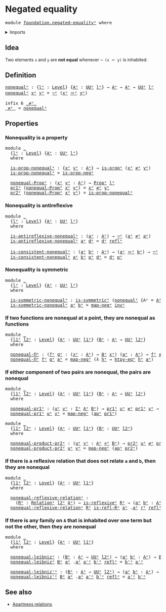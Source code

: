 # Negated equality

<pre class="Agda"><a id="29" class="Keyword">module</a> <a id="36" href="foundation.negated-equality%25E1%25B5%2589.html" class="Module">foundation.negated-equalityᵉ</a> <a id="65" class="Keyword">where</a>
</pre>
<details><summary>Imports</summary>

<pre class="Agda"><a id="121" class="Keyword">open</a> <a id="126" class="Keyword">import</a> <a id="133" href="foundation.action-on-identifications-functions%25E1%25B5%2589.html" class="Module">foundation.action-on-identifications-functionsᵉ</a>
<a id="181" class="Keyword">open</a> <a id="186" class="Keyword">import</a> <a id="193" href="foundation.binary-relations%25E1%25B5%2589.html" class="Module">foundation.binary-relationsᵉ</a>
<a id="222" class="Keyword">open</a> <a id="227" class="Keyword">import</a> <a id="234" href="foundation.dependent-pair-types%25E1%25B5%2589.html" class="Module">foundation.dependent-pair-typesᵉ</a>
<a id="267" class="Keyword">open</a> <a id="272" class="Keyword">import</a> <a id="279" href="foundation.function-extensionality%25E1%25B5%2589.html" class="Module">foundation.function-extensionalityᵉ</a>
<a id="315" class="Keyword">open</a> <a id="320" class="Keyword">import</a> <a id="327" href="foundation.negation%25E1%25B5%2589.html" class="Module">foundation.negationᵉ</a>
<a id="348" class="Keyword">open</a> <a id="353" class="Keyword">import</a> <a id="360" href="foundation.universe-levels%25E1%25B5%2589.html" class="Module">foundation.universe-levelsᵉ</a>

<a id="389" class="Keyword">open</a> <a id="394" class="Keyword">import</a> <a id="401" href="foundation-core.cartesian-product-types%25E1%25B5%2589.html" class="Module">foundation-core.cartesian-product-typesᵉ</a>
<a id="442" class="Keyword">open</a> <a id="447" class="Keyword">import</a> <a id="454" href="foundation-core.identity-types%25E1%25B5%2589.html" class="Module">foundation-core.identity-typesᵉ</a>
<a id="486" class="Keyword">open</a> <a id="491" class="Keyword">import</a> <a id="498" href="foundation-core.propositions%25E1%25B5%2589.html" class="Module">foundation-core.propositionsᵉ</a>
</pre>
</details>

## Idea

Two elements `x` and `y` are **not equal** whenever `¬ (x ＝ y)` is inhabited.

## Definition

<pre class="Agda"><a id="nonequalᵉ"></a><a id="656" href="foundation.negated-equality%25E1%25B5%2589.html#656" class="Function">nonequalᵉ</a> <a id="666" class="Symbol">:</a> <a id="668" class="Symbol">{</a><a id="669" href="foundation.negated-equality%25E1%25B5%2589.html#669" class="Bound">lᵉ</a> <a id="672" class="Symbol">:</a> <a id="674" href="Agda.Primitive.html#742" class="Postulate">Level</a><a id="679" class="Symbol">}</a> <a id="681" class="Symbol">{</a><a id="682" href="foundation.negated-equality%25E1%25B5%2589.html#682" class="Bound">Aᵉ</a> <a id="685" class="Symbol">:</a> <a id="687" href="Agda.Primitive.html#429" class="Primitive">UUᵉ</a> <a id="691" href="foundation.negated-equality%25E1%25B5%2589.html#669" class="Bound">lᵉ</a><a id="693" class="Symbol">}</a> <a id="695" class="Symbol">→</a> <a id="697" href="foundation.negated-equality%25E1%25B5%2589.html#682" class="Bound">Aᵉ</a> <a id="700" class="Symbol">→</a> <a id="702" href="foundation.negated-equality%25E1%25B5%2589.html#682" class="Bound">Aᵉ</a> <a id="705" class="Symbol">→</a> <a id="707" href="Agda.Primitive.html#429" class="Primitive">UUᵉ</a> <a id="711" href="foundation.negated-equality%25E1%25B5%2589.html#669" class="Bound">lᵉ</a>
<a id="714" href="foundation.negated-equality%25E1%25B5%2589.html#656" class="Function">nonequalᵉ</a> <a id="724" href="foundation.negated-equality%25E1%25B5%2589.html#724" class="Bound">xᵉ</a> <a id="727" href="foundation.negated-equality%25E1%25B5%2589.html#727" class="Bound">yᵉ</a> <a id="730" class="Symbol">=</a> <a id="732" href="foundation-core.negation%25E1%25B5%2589.html#599" class="Function Operator">¬ᵉ</a> <a id="735" class="Symbol">(</a><a id="736" href="foundation.negated-equality%25E1%25B5%2589.html#724" class="Bound">xᵉ</a> <a id="739" href="foundation-core.identity-types%25E1%25B5%2589.html#2730" class="Function Operator">＝ᵉ</a> <a id="742" href="foundation.negated-equality%25E1%25B5%2589.html#727" class="Bound">yᵉ</a><a id="744" class="Symbol">)</a>

<a id="747" class="Keyword">infix</a> <a id="753" class="Number">6</a> <a id="755" href="foundation.negated-equality%25E1%25B5%2589.html#760" class="Function Operator">_≠ᵉ_</a>
<a id="_≠ᵉ_"></a><a id="760" href="foundation.negated-equality%25E1%25B5%2589.html#760" class="Function Operator">_≠ᵉ_</a> <a id="765" class="Symbol">=</a> <a id="767" href="foundation.negated-equality%25E1%25B5%2589.html#656" class="Function">nonequalᵉ</a>
</pre>
## Properties

### Nonequality is a property

<pre class="Agda"><a id="836" class="Keyword">module</a> <a id="843" href="foundation.negated-equality%25E1%25B5%2589.html#843" class="Module">_</a>
  <a id="847" class="Symbol">{</a><a id="848" href="foundation.negated-equality%25E1%25B5%2589.html#848" class="Bound">lᵉ</a> <a id="851" class="Symbol">:</a> <a id="853" href="Agda.Primitive.html#742" class="Postulate">Level</a><a id="858" class="Symbol">}</a> <a id="860" class="Symbol">{</a><a id="861" href="foundation.negated-equality%25E1%25B5%2589.html#861" class="Bound">Aᵉ</a> <a id="864" class="Symbol">:</a> <a id="866" href="Agda.Primitive.html#429" class="Primitive">UUᵉ</a> <a id="870" href="foundation.negated-equality%25E1%25B5%2589.html#848" class="Bound">lᵉ</a><a id="872" class="Symbol">}</a>
  <a id="876" class="Keyword">where</a>

  <a id="885" href="foundation.negated-equality%25E1%25B5%2589.html#885" class="Function">is-prop-nonequalᵉ</a> <a id="903" class="Symbol">:</a> <a id="905" class="Symbol">{</a><a id="906" href="foundation.negated-equality%25E1%25B5%2589.html#906" class="Bound">xᵉ</a> <a id="909" href="foundation.negated-equality%25E1%25B5%2589.html#909" class="Bound">yᵉ</a> <a id="912" class="Symbol">:</a> <a id="914" href="foundation.negated-equality%25E1%25B5%2589.html#861" class="Bound">Aᵉ</a><a id="916" class="Symbol">}</a> <a id="918" class="Symbol">→</a> <a id="920" href="foundation-core.propositions%25E1%25B5%2589.html#1041" class="Function">is-propᵉ</a> <a id="929" class="Symbol">(</a><a id="930" href="foundation.negated-equality%25E1%25B5%2589.html#906" class="Bound">xᵉ</a> <a id="933" href="foundation.negated-equality%25E1%25B5%2589.html#760" class="Function Operator">≠ᵉ</a> <a id="936" href="foundation.negated-equality%25E1%25B5%2589.html#909" class="Bound">yᵉ</a><a id="938" class="Symbol">)</a>
  <a id="942" href="foundation.negated-equality%25E1%25B5%2589.html#885" class="Function">is-prop-nonequalᵉ</a> <a id="960" class="Symbol">=</a> <a id="962" href="foundation.negation%25E1%25B5%2589.html#758" class="Function">is-prop-negᵉ</a>

  <a id="978" href="foundation.negated-equality%25E1%25B5%2589.html#978" class="Function">nonequal-Propᵉ</a> <a id="993" class="Symbol">:</a> <a id="995" class="Symbol">(</a><a id="996" href="foundation.negated-equality%25E1%25B5%2589.html#996" class="Bound">xᵉ</a> <a id="999" href="foundation.negated-equality%25E1%25B5%2589.html#999" class="Bound">yᵉ</a> <a id="1002" class="Symbol">:</a> <a id="1004" href="foundation.negated-equality%25E1%25B5%2589.html#861" class="Bound">Aᵉ</a><a id="1006" class="Symbol">)</a> <a id="1008" class="Symbol">→</a> <a id="1010" href="foundation-core.propositions%25E1%25B5%2589.html#1181" class="Function">Propᵉ</a> <a id="1016" href="foundation.negated-equality%25E1%25B5%2589.html#848" class="Bound">lᵉ</a>
  <a id="1021" href="foundation.dependent-pair-types%25E1%25B5%2589.html#697" class="Field">pr1ᵉ</a> <a id="1026" class="Symbol">(</a><a id="1027" href="foundation.negated-equality%25E1%25B5%2589.html#978" class="Function">nonequal-Propᵉ</a> <a id="1042" href="foundation.negated-equality%25E1%25B5%2589.html#1042" class="Bound">xᵉ</a> <a id="1045" href="foundation.negated-equality%25E1%25B5%2589.html#1045" class="Bound">yᵉ</a><a id="1047" class="Symbol">)</a> <a id="1049" class="Symbol">=</a> <a id="1051" href="foundation.negated-equality%25E1%25B5%2589.html#1042" class="Bound">xᵉ</a> <a id="1054" href="foundation.negated-equality%25E1%25B5%2589.html#760" class="Function Operator">≠ᵉ</a> <a id="1057" href="foundation.negated-equality%25E1%25B5%2589.html#1045" class="Bound">yᵉ</a>
  <a id="1062" href="foundation.dependent-pair-types%25E1%25B5%2589.html#711" class="Field">pr2ᵉ</a> <a id="1067" class="Symbol">(</a><a id="1068" href="foundation.negated-equality%25E1%25B5%2589.html#978" class="Function">nonequal-Propᵉ</a> <a id="1083" href="foundation.negated-equality%25E1%25B5%2589.html#1083" class="Bound">xᵉ</a> <a id="1086" href="foundation.negated-equality%25E1%25B5%2589.html#1086" class="Bound">yᵉ</a><a id="1088" class="Symbol">)</a> <a id="1090" class="Symbol">=</a> <a id="1092" href="foundation.negated-equality%25E1%25B5%2589.html#885" class="Function">is-prop-nonequalᵉ</a>
</pre>
### Nonequality is antireflexive

<pre class="Agda"><a id="1157" class="Keyword">module</a> <a id="1164" href="foundation.negated-equality%25E1%25B5%2589.html#1164" class="Module">_</a>
  <a id="1168" class="Symbol">{</a><a id="1169" href="foundation.negated-equality%25E1%25B5%2589.html#1169" class="Bound">lᵉ</a> <a id="1172" class="Symbol">:</a> <a id="1174" href="Agda.Primitive.html#742" class="Postulate">Level</a><a id="1179" class="Symbol">}</a> <a id="1181" class="Symbol">{</a><a id="1182" href="foundation.negated-equality%25E1%25B5%2589.html#1182" class="Bound">Aᵉ</a> <a id="1185" class="Symbol">:</a> <a id="1187" href="Agda.Primitive.html#429" class="Primitive">UUᵉ</a> <a id="1191" href="foundation.negated-equality%25E1%25B5%2589.html#1169" class="Bound">lᵉ</a><a id="1193" class="Symbol">}</a>
  <a id="1197" class="Keyword">where</a>

  <a id="1206" href="foundation.negated-equality%25E1%25B5%2589.html#1206" class="Function">is-antireflexive-nonequalᵉ</a> <a id="1233" class="Symbol">:</a> <a id="1235" class="Symbol">(</a><a id="1236" href="foundation.negated-equality%25E1%25B5%2589.html#1236" class="Bound">aᵉ</a> <a id="1239" class="Symbol">:</a> <a id="1241" href="foundation.negated-equality%25E1%25B5%2589.html#1182" class="Bound">Aᵉ</a><a id="1243" class="Symbol">)</a> <a id="1245" class="Symbol">→</a> <a id="1247" href="foundation-core.negation%25E1%25B5%2589.html#599" class="Function Operator">¬ᵉ</a> <a id="1250" class="Symbol">(</a><a id="1251" href="foundation.negated-equality%25E1%25B5%2589.html#1236" class="Bound">aᵉ</a> <a id="1254" href="foundation.negated-equality%25E1%25B5%2589.html#760" class="Function Operator">≠ᵉ</a> <a id="1257" href="foundation.negated-equality%25E1%25B5%2589.html#1236" class="Bound">aᵉ</a><a id="1259" class="Symbol">)</a>
  <a id="1263" href="foundation.negated-equality%25E1%25B5%2589.html#1206" class="Function">is-antireflexive-nonequalᵉ</a> <a id="1290" href="foundation.negated-equality%25E1%25B5%2589.html#1290" class="Bound">aᵉ</a> <a id="1293" href="foundation.negated-equality%25E1%25B5%2589.html#1293" class="Bound">dᵉ</a> <a id="1296" class="Symbol">=</a> <a id="1298" href="foundation.negated-equality%25E1%25B5%2589.html#1293" class="Bound">dᵉ</a> <a id="1301" href="foundation-core.identity-types%25E1%25B5%2589.html#2694" class="InductiveConstructor">reflᵉ</a>

  <a id="1310" href="foundation.negated-equality%25E1%25B5%2589.html#1310" class="Function">is-consistent-nonequalᵉ</a> <a id="1334" class="Symbol">:</a> <a id="1336" class="Symbol">(</a><a id="1337" href="foundation.negated-equality%25E1%25B5%2589.html#1337" class="Bound">aᵉ</a> <a id="1340" href="foundation.negated-equality%25E1%25B5%2589.html#1340" class="Bound">bᵉ</a> <a id="1343" class="Symbol">:</a> <a id="1345" href="foundation.negated-equality%25E1%25B5%2589.html#1182" class="Bound">Aᵉ</a><a id="1347" class="Symbol">)</a> <a id="1349" class="Symbol">→</a> <a id="1351" class="Symbol">(</a><a id="1352" href="foundation.negated-equality%25E1%25B5%2589.html#1337" class="Bound">aᵉ</a> <a id="1355" href="foundation-core.identity-types%25E1%25B5%2589.html#2730" class="Function Operator">＝ᵉ</a> <a id="1358" href="foundation.negated-equality%25E1%25B5%2589.html#1340" class="Bound">bᵉ</a><a id="1360" class="Symbol">)</a> <a id="1362" class="Symbol">→</a> <a id="1364" href="foundation-core.negation%25E1%25B5%2589.html#599" class="Function Operator">¬ᵉ</a> <a id="1367" class="Symbol">(</a><a id="1368" href="foundation.negated-equality%25E1%25B5%2589.html#1337" class="Bound">aᵉ</a> <a id="1371" href="foundation.negated-equality%25E1%25B5%2589.html#760" class="Function Operator">≠ᵉ</a> <a id="1374" href="foundation.negated-equality%25E1%25B5%2589.html#1340" class="Bound">bᵉ</a><a id="1376" class="Symbol">)</a>
  <a id="1380" href="foundation.negated-equality%25E1%25B5%2589.html#1310" class="Function">is-consistent-nonequalᵉ</a> <a id="1404" href="foundation.negated-equality%25E1%25B5%2589.html#1404" class="Bound">aᵉ</a> <a id="1407" href="foundation.negated-equality%25E1%25B5%2589.html#1407" class="Bound">bᵉ</a> <a id="1410" href="foundation.negated-equality%25E1%25B5%2589.html#1410" class="Bound">pᵉ</a> <a id="1413" href="foundation.negated-equality%25E1%25B5%2589.html#1413" class="Bound">dᵉ</a> <a id="1416" class="Symbol">=</a> <a id="1418" href="foundation.negated-equality%25E1%25B5%2589.html#1413" class="Bound">dᵉ</a> <a id="1421" href="foundation.negated-equality%25E1%25B5%2589.html#1410" class="Bound">pᵉ</a>
</pre>
### Nonequality is symmetric

<pre class="Agda"><a id="1467" class="Keyword">module</a> <a id="1474" href="foundation.negated-equality%25E1%25B5%2589.html#1474" class="Module">_</a>
  <a id="1478" class="Symbol">{</a><a id="1479" href="foundation.negated-equality%25E1%25B5%2589.html#1479" class="Bound">lᵉ</a> <a id="1482" class="Symbol">:</a> <a id="1484" href="Agda.Primitive.html#742" class="Postulate">Level</a><a id="1489" class="Symbol">}</a> <a id="1491" class="Symbol">{</a><a id="1492" href="foundation.negated-equality%25E1%25B5%2589.html#1492" class="Bound">Aᵉ</a> <a id="1495" class="Symbol">:</a> <a id="1497" href="Agda.Primitive.html#429" class="Primitive">UUᵉ</a> <a id="1501" href="foundation.negated-equality%25E1%25B5%2589.html#1479" class="Bound">lᵉ</a><a id="1503" class="Symbol">}</a>
  <a id="1507" class="Keyword">where</a>

  <a id="1516" href="foundation.negated-equality%25E1%25B5%2589.html#1516" class="Function">is-symmetric-nonequalᵉ</a> <a id="1539" class="Symbol">:</a> <a id="1541" href="foundation.binary-relations%25E1%25B5%2589.html#3593" class="Function">is-symmetricᵉ</a> <a id="1555" class="Symbol">(</a><a id="1556" href="foundation.negated-equality%25E1%25B5%2589.html#656" class="Function">nonequalᵉ</a> <a id="1566" class="Symbol">{</a><a id="1567" class="Argument">Aᵉ</a> <a id="1570" class="Symbol">=</a> <a id="1572" href="foundation.negated-equality%25E1%25B5%2589.html#1492" class="Bound">Aᵉ</a><a id="1574" class="Symbol">})</a>
  <a id="1579" href="foundation.negated-equality%25E1%25B5%2589.html#1516" class="Function">is-symmetric-nonequalᵉ</a> <a id="1602" href="foundation.negated-equality%25E1%25B5%2589.html#1602" class="Bound">aᵉ</a> <a id="1605" href="foundation.negated-equality%25E1%25B5%2589.html#1605" class="Bound">bᵉ</a> <a id="1608" class="Symbol">=</a> <a id="1610" href="foundation-core.negation%25E1%25B5%2589.html#657" class="Function">map-negᵉ</a> <a id="1619" href="foundation-core.identity-types%25E1%25B5%2589.html#6276" class="Function">invᵉ</a>
</pre>
### If two functions are nonequal at a point, they are nonequal as functions

<pre class="Agda"><a id="1715" class="Keyword">module</a> <a id="1722" href="foundation.negated-equality%25E1%25B5%2589.html#1722" class="Module">_</a>
  <a id="1726" class="Symbol">{</a><a id="1727" href="foundation.negated-equality%25E1%25B5%2589.html#1727" class="Bound">l1ᵉ</a> <a id="1731" href="foundation.negated-equality%25E1%25B5%2589.html#1731" class="Bound">l2ᵉ</a> <a id="1735" class="Symbol">:</a> <a id="1737" href="Agda.Primitive.html#742" class="Postulate">Level</a><a id="1742" class="Symbol">}</a> <a id="1744" class="Symbol">{</a><a id="1745" href="foundation.negated-equality%25E1%25B5%2589.html#1745" class="Bound">Aᵉ</a> <a id="1748" class="Symbol">:</a> <a id="1750" href="Agda.Primitive.html#429" class="Primitive">UUᵉ</a> <a id="1754" href="foundation.negated-equality%25E1%25B5%2589.html#1727" class="Bound">l1ᵉ</a><a id="1757" class="Symbol">}</a> <a id="1759" class="Symbol">{</a><a id="1760" href="foundation.negated-equality%25E1%25B5%2589.html#1760" class="Bound">Bᵉ</a> <a id="1763" class="Symbol">:</a> <a id="1765" href="foundation.negated-equality%25E1%25B5%2589.html#1745" class="Bound">Aᵉ</a> <a id="1768" class="Symbol">→</a> <a id="1770" href="Agda.Primitive.html#429" class="Primitive">UUᵉ</a> <a id="1774" href="foundation.negated-equality%25E1%25B5%2589.html#1731" class="Bound">l2ᵉ</a><a id="1777" class="Symbol">}</a>
  <a id="1781" class="Keyword">where</a>

  <a id="1790" href="foundation.negated-equality%25E1%25B5%2589.html#1790" class="Function">nonequal-Πᵉ</a> <a id="1802" class="Symbol">:</a> <a id="1804" class="Symbol">(</a><a id="1805" href="foundation.negated-equality%25E1%25B5%2589.html#1805" class="Bound">fᵉ</a> <a id="1808" href="foundation.negated-equality%25E1%25B5%2589.html#1808" class="Bound">gᵉ</a> <a id="1811" class="Symbol">:</a> <a id="1813" class="Symbol">(</a><a id="1814" href="foundation.negated-equality%25E1%25B5%2589.html#1814" class="Bound">xᵉ</a> <a id="1817" class="Symbol">:</a> <a id="1819" href="foundation.negated-equality%25E1%25B5%2589.html#1745" class="Bound">Aᵉ</a><a id="1821" class="Symbol">)</a> <a id="1823" class="Symbol">→</a> <a id="1825" href="foundation.negated-equality%25E1%25B5%2589.html#1760" class="Bound">Bᵉ</a> <a id="1828" href="foundation.negated-equality%25E1%25B5%2589.html#1814" class="Bound">xᵉ</a><a id="1830" class="Symbol">)</a> <a id="1832" class="Symbol">(</a><a id="1833" href="foundation.negated-equality%25E1%25B5%2589.html#1833" class="Bound">aᵉ</a> <a id="1836" class="Symbol">:</a> <a id="1838" href="foundation.negated-equality%25E1%25B5%2589.html#1745" class="Bound">Aᵉ</a><a id="1840" class="Symbol">)</a> <a id="1842" class="Symbol">→</a> <a id="1844" href="foundation.negated-equality%25E1%25B5%2589.html#1805" class="Bound">fᵉ</a> <a id="1847" href="foundation.negated-equality%25E1%25B5%2589.html#1833" class="Bound">aᵉ</a> <a id="1850" href="foundation.negated-equality%25E1%25B5%2589.html#760" class="Function Operator">≠ᵉ</a> <a id="1853" href="foundation.negated-equality%25E1%25B5%2589.html#1808" class="Bound">gᵉ</a> <a id="1856" href="foundation.negated-equality%25E1%25B5%2589.html#1833" class="Bound">aᵉ</a> <a id="1859" class="Symbol">→</a> <a id="1861" href="foundation.negated-equality%25E1%25B5%2589.html#1805" class="Bound">fᵉ</a> <a id="1864" href="foundation.negated-equality%25E1%25B5%2589.html#760" class="Function Operator">≠ᵉ</a> <a id="1867" href="foundation.negated-equality%25E1%25B5%2589.html#1808" class="Bound">gᵉ</a>
  <a id="1872" href="foundation.negated-equality%25E1%25B5%2589.html#1790" class="Function">nonequal-Πᵉ</a> <a id="1884" href="foundation.negated-equality%25E1%25B5%2589.html#1884" class="Bound">fᵉ</a> <a id="1887" href="foundation.negated-equality%25E1%25B5%2589.html#1887" class="Bound">gᵉ</a> <a id="1890" href="foundation.negated-equality%25E1%25B5%2589.html#1890" class="Bound">aᵉ</a> <a id="1893" class="Symbol">=</a> <a id="1895" href="foundation-core.negation%25E1%25B5%2589.html#657" class="Function">map-negᵉ</a> <a id="1904" class="Symbol">(λ</a> <a id="1907" href="foundation.negated-equality%25E1%25B5%2589.html#1907" class="Bound">hᵉ</a> <a id="1910" class="Symbol">→</a> <a id="1912" href="foundation.function-extensionality%25E1%25B5%2589.html#1919" class="Function">htpy-eqᵉ</a> <a id="1921" href="foundation.negated-equality%25E1%25B5%2589.html#1907" class="Bound">hᵉ</a> <a id="1924" href="foundation.negated-equality%25E1%25B5%2589.html#1890" class="Bound">aᵉ</a><a id="1926" class="Symbol">)</a>
</pre>
### If either component of two pairs are nonequal, the pairs are nonequal

<pre class="Agda"><a id="2016" class="Keyword">module</a> <a id="2023" href="foundation.negated-equality%25E1%25B5%2589.html#2023" class="Module">_</a>
  <a id="2027" class="Symbol">{</a><a id="2028" href="foundation.negated-equality%25E1%25B5%2589.html#2028" class="Bound">l1ᵉ</a> <a id="2032" href="foundation.negated-equality%25E1%25B5%2589.html#2032" class="Bound">l2ᵉ</a> <a id="2036" class="Symbol">:</a> <a id="2038" href="Agda.Primitive.html#742" class="Postulate">Level</a><a id="2043" class="Symbol">}</a> <a id="2045" class="Symbol">{</a><a id="2046" href="foundation.negated-equality%25E1%25B5%2589.html#2046" class="Bound">Aᵉ</a> <a id="2049" class="Symbol">:</a> <a id="2051" href="Agda.Primitive.html#429" class="Primitive">UUᵉ</a> <a id="2055" href="foundation.negated-equality%25E1%25B5%2589.html#2028" class="Bound">l1ᵉ</a><a id="2058" class="Symbol">}</a> <a id="2060" class="Symbol">{</a><a id="2061" href="foundation.negated-equality%25E1%25B5%2589.html#2061" class="Bound">Bᵉ</a> <a id="2064" class="Symbol">:</a> <a id="2066" href="foundation.negated-equality%25E1%25B5%2589.html#2046" class="Bound">Aᵉ</a> <a id="2069" class="Symbol">→</a> <a id="2071" href="Agda.Primitive.html#429" class="Primitive">UUᵉ</a> <a id="2075" href="foundation.negated-equality%25E1%25B5%2589.html#2032" class="Bound">l2ᵉ</a><a id="2078" class="Symbol">}</a>
  <a id="2082" class="Keyword">where</a>

  <a id="2091" href="foundation.negated-equality%25E1%25B5%2589.html#2091" class="Function">nonequal-pr1ᵉ</a> <a id="2105" class="Symbol">:</a> <a id="2107" class="Symbol">(</a><a id="2108" href="foundation.negated-equality%25E1%25B5%2589.html#2108" class="Bound">uᵉ</a> <a id="2111" href="foundation.negated-equality%25E1%25B5%2589.html#2111" class="Bound">vᵉ</a> <a id="2114" class="Symbol">:</a> <a id="2116" href="foundation.dependent-pair-types%25E1%25B5%2589.html#585" class="Record">Σᵉ</a> <a id="2119" href="foundation.negated-equality%25E1%25B5%2589.html#2046" class="Bound">Aᵉ</a> <a id="2122" href="foundation.negated-equality%25E1%25B5%2589.html#2061" class="Bound">Bᵉ</a><a id="2124" class="Symbol">)</a> <a id="2126" class="Symbol">→</a> <a id="2128" href="foundation.dependent-pair-types%25E1%25B5%2589.html#697" class="Field">pr1ᵉ</a> <a id="2133" href="foundation.negated-equality%25E1%25B5%2589.html#2108" class="Bound">uᵉ</a> <a id="2136" href="foundation.negated-equality%25E1%25B5%2589.html#760" class="Function Operator">≠ᵉ</a> <a id="2139" href="foundation.dependent-pair-types%25E1%25B5%2589.html#697" class="Field">pr1ᵉ</a> <a id="2144" href="foundation.negated-equality%25E1%25B5%2589.html#2111" class="Bound">vᵉ</a> <a id="2147" class="Symbol">→</a> <a id="2149" href="foundation.negated-equality%25E1%25B5%2589.html#2108" class="Bound">uᵉ</a> <a id="2152" href="foundation.negated-equality%25E1%25B5%2589.html#760" class="Function Operator">≠ᵉ</a> <a id="2155" href="foundation.negated-equality%25E1%25B5%2589.html#2111" class="Bound">vᵉ</a>
  <a id="2160" href="foundation.negated-equality%25E1%25B5%2589.html#2091" class="Function">nonequal-pr1ᵉ</a> <a id="2174" href="foundation.negated-equality%25E1%25B5%2589.html#2174" class="Bound">uᵉ</a> <a id="2177" href="foundation.negated-equality%25E1%25B5%2589.html#2177" class="Bound">vᵉ</a> <a id="2180" class="Symbol">=</a> <a id="2182" href="foundation-core.negation%25E1%25B5%2589.html#657" class="Function">map-negᵉ</a> <a id="2191" class="Symbol">(</a><a id="2192" href="foundation.action-on-identifications-functions%25E1%25B5%2589.html#735" class="Function">apᵉ</a> <a id="2196" href="foundation.dependent-pair-types%25E1%25B5%2589.html#697" class="Field">pr1ᵉ</a><a id="2200" class="Symbol">)</a>

<a id="2203" class="Keyword">module</a> <a id="2210" href="foundation.negated-equality%25E1%25B5%2589.html#2210" class="Module">_</a>
  <a id="2214" class="Symbol">{</a><a id="2215" href="foundation.negated-equality%25E1%25B5%2589.html#2215" class="Bound">l1ᵉ</a> <a id="2219" href="foundation.negated-equality%25E1%25B5%2589.html#2219" class="Bound">l2ᵉ</a> <a id="2223" class="Symbol">:</a> <a id="2225" href="Agda.Primitive.html#742" class="Postulate">Level</a><a id="2230" class="Symbol">}</a> <a id="2232" class="Symbol">{</a><a id="2233" href="foundation.negated-equality%25E1%25B5%2589.html#2233" class="Bound">Aᵉ</a> <a id="2236" class="Symbol">:</a> <a id="2238" href="Agda.Primitive.html#429" class="Primitive">UUᵉ</a> <a id="2242" href="foundation.negated-equality%25E1%25B5%2589.html#2215" class="Bound">l1ᵉ</a><a id="2245" class="Symbol">}</a> <a id="2247" class="Symbol">{</a><a id="2248" href="foundation.negated-equality%25E1%25B5%2589.html#2248" class="Bound">Bᵉ</a> <a id="2251" class="Symbol">:</a> <a id="2253" href="Agda.Primitive.html#429" class="Primitive">UUᵉ</a> <a id="2257" href="foundation.negated-equality%25E1%25B5%2589.html#2219" class="Bound">l2ᵉ</a><a id="2260" class="Symbol">}</a>
  <a id="2264" class="Keyword">where</a>

  <a id="2273" href="foundation.negated-equality%25E1%25B5%2589.html#2273" class="Function">nonequal-product-pr2ᵉ</a> <a id="2295" class="Symbol">:</a> <a id="2297" class="Symbol">(</a><a id="2298" href="foundation.negated-equality%25E1%25B5%2589.html#2298" class="Bound">uᵉ</a> <a id="2301" href="foundation.negated-equality%25E1%25B5%2589.html#2301" class="Bound">vᵉ</a> <a id="2304" class="Symbol">:</a> <a id="2306" href="foundation.negated-equality%25E1%25B5%2589.html#2233" class="Bound">Aᵉ</a> <a id="2309" href="foundation-core.cartesian-product-types%25E1%25B5%2589.html#623" class="Function Operator">×ᵉ</a> <a id="2312" href="foundation.negated-equality%25E1%25B5%2589.html#2248" class="Bound">Bᵉ</a><a id="2314" class="Symbol">)</a> <a id="2316" class="Symbol">→</a> <a id="2318" href="foundation.dependent-pair-types%25E1%25B5%2589.html#711" class="Field">pr2ᵉ</a> <a id="2323" href="foundation.negated-equality%25E1%25B5%2589.html#2298" class="Bound">uᵉ</a> <a id="2326" href="foundation.negated-equality%25E1%25B5%2589.html#760" class="Function Operator">≠ᵉ</a> <a id="2329" href="foundation.dependent-pair-types%25E1%25B5%2589.html#711" class="Field">pr2ᵉ</a> <a id="2334" href="foundation.negated-equality%25E1%25B5%2589.html#2301" class="Bound">vᵉ</a> <a id="2337" class="Symbol">→</a> <a id="2339" href="foundation.negated-equality%25E1%25B5%2589.html#2298" class="Bound">uᵉ</a> <a id="2342" href="foundation.negated-equality%25E1%25B5%2589.html#760" class="Function Operator">≠ᵉ</a> <a id="2345" href="foundation.negated-equality%25E1%25B5%2589.html#2301" class="Bound">vᵉ</a>
  <a id="2350" href="foundation.negated-equality%25E1%25B5%2589.html#2273" class="Function">nonequal-product-pr2ᵉ</a> <a id="2372" href="foundation.negated-equality%25E1%25B5%2589.html#2372" class="Bound">uᵉ</a> <a id="2375" href="foundation.negated-equality%25E1%25B5%2589.html#2375" class="Bound">vᵉ</a> <a id="2378" class="Symbol">=</a> <a id="2380" href="foundation-core.negation%25E1%25B5%2589.html#657" class="Function">map-negᵉ</a> <a id="2389" class="Symbol">(</a><a id="2390" href="foundation.action-on-identifications-functions%25E1%25B5%2589.html#735" class="Function">apᵉ</a> <a id="2394" href="foundation.dependent-pair-types%25E1%25B5%2589.html#711" class="Field">pr2ᵉ</a><a id="2398" class="Symbol">)</a>
</pre>
### If there is a reflexive relation that does not relate `a` and `b`, then they are nonequal

<pre class="Agda"><a id="2508" class="Keyword">module</a> <a id="2515" href="foundation.negated-equality%25E1%25B5%2589.html#2515" class="Module">_</a>
  <a id="2519" class="Symbol">{</a><a id="2520" href="foundation.negated-equality%25E1%25B5%2589.html#2520" class="Bound">l1ᵉ</a> <a id="2524" href="foundation.negated-equality%25E1%25B5%2589.html#2524" class="Bound">l2ᵉ</a> <a id="2528" class="Symbol">:</a> <a id="2530" href="Agda.Primitive.html#742" class="Postulate">Level</a><a id="2535" class="Symbol">}</a> <a id="2537" class="Symbol">{</a><a id="2538" href="foundation.negated-equality%25E1%25B5%2589.html#2538" class="Bound">Aᵉ</a> <a id="2541" class="Symbol">:</a> <a id="2543" href="Agda.Primitive.html#429" class="Primitive">UUᵉ</a> <a id="2547" href="foundation.negated-equality%25E1%25B5%2589.html#2520" class="Bound">l1ᵉ</a><a id="2550" class="Symbol">}</a>
  <a id="2554" class="Keyword">where</a>

  <a id="2563" href="foundation.negated-equality%25E1%25B5%2589.html#2563" class="Function">nonequal-reflexive-relationᵉ</a> <a id="2592" class="Symbol">:</a>
    <a id="2598" class="Symbol">(</a><a id="2599" href="foundation.negated-equality%25E1%25B5%2589.html#2599" class="Bound">Rᵉ</a> <a id="2602" class="Symbol">:</a> <a id="2604" href="foundation.binary-relations%25E1%25B5%2589.html#1217" class="Function">Relationᵉ</a> <a id="2614" href="foundation.negated-equality%25E1%25B5%2589.html#2524" class="Bound">l2ᵉ</a> <a id="2618" href="foundation.negated-equality%25E1%25B5%2589.html#2538" class="Bound">Aᵉ</a><a id="2620" class="Symbol">)</a> <a id="2622" class="Symbol">→</a> <a id="2624" href="foundation.binary-relations%25E1%25B5%2589.html#2505" class="Function">is-reflexiveᵉ</a> <a id="2638" href="foundation.negated-equality%25E1%25B5%2589.html#2599" class="Bound">Rᵉ</a> <a id="2641" class="Symbol">→</a> <a id="2643" class="Symbol">(</a><a id="2644" href="foundation.negated-equality%25E1%25B5%2589.html#2644" class="Bound">aᵉ</a> <a id="2647" href="foundation.negated-equality%25E1%25B5%2589.html#2647" class="Bound">bᵉ</a> <a id="2650" class="Symbol">:</a> <a id="2652" href="foundation.negated-equality%25E1%25B5%2589.html#2538" class="Bound">Aᵉ</a><a id="2654" class="Symbol">)</a> <a id="2656" class="Symbol">→</a> <a id="2658" href="foundation-core.negation%25E1%25B5%2589.html#599" class="Function Operator">¬ᵉ</a> <a id="2661" class="Symbol">(</a><a id="2662" href="foundation.negated-equality%25E1%25B5%2589.html#2599" class="Bound">Rᵉ</a> <a id="2665" href="foundation.negated-equality%25E1%25B5%2589.html#2644" class="Bound">aᵉ</a> <a id="2668" href="foundation.negated-equality%25E1%25B5%2589.html#2647" class="Bound">bᵉ</a><a id="2670" class="Symbol">)</a> <a id="2672" class="Symbol">→</a> <a id="2674" href="foundation.negated-equality%25E1%25B5%2589.html#2644" class="Bound">aᵉ</a> <a id="2677" href="foundation.negated-equality%25E1%25B5%2589.html#760" class="Function Operator">≠ᵉ</a> <a id="2680" href="foundation.negated-equality%25E1%25B5%2589.html#2647" class="Bound">bᵉ</a>
  <a id="2685" href="foundation.negated-equality%25E1%25B5%2589.html#2563" class="Function">nonequal-reflexive-relationᵉ</a> <a id="2714" href="foundation.negated-equality%25E1%25B5%2589.html#2714" class="Bound">Rᵉ</a> <a id="2717" href="foundation.negated-equality%25E1%25B5%2589.html#2717" class="Bound">is-refl-Rᵉ</a> <a id="2728" href="foundation.negated-equality%25E1%25B5%2589.html#2728" class="Bound">aᵉ</a> <a id="2731" class="DottedPattern Symbol">.</a><a id="2732" href="foundation.negated-equality%25E1%25B5%2589.html#2728" class="DottedPattern Bound">aᵉ</a> <a id="2735" href="foundation.negated-equality%25E1%25B5%2589.html#2735" class="Bound">rᵉ</a> <a id="2738" href="foundation-core.identity-types%25E1%25B5%2589.html#2694" class="InductiveConstructor">reflᵉ</a> <a id="2744" class="Symbol">=</a> <a id="2746" href="foundation.negated-equality%25E1%25B5%2589.html#2735" class="Bound">rᵉ</a> <a id="2749" class="Symbol">(</a><a id="2750" href="foundation.negated-equality%25E1%25B5%2589.html#2717" class="Bound">is-refl-Rᵉ</a> <a id="2761" href="foundation.negated-equality%25E1%25B5%2589.html#2728" class="Bound">aᵉ</a><a id="2763" class="Symbol">)</a>
</pre>
### If there is any family on `A` that is inhabited over one term but not the other, then they are nonequal

<pre class="Agda"><a id="2887" class="Keyword">module</a> <a id="2894" href="foundation.negated-equality%25E1%25B5%2589.html#2894" class="Module">_</a>
  <a id="2898" class="Symbol">{</a><a id="2899" href="foundation.negated-equality%25E1%25B5%2589.html#2899" class="Bound">l1ᵉ</a> <a id="2903" href="foundation.negated-equality%25E1%25B5%2589.html#2903" class="Bound">l2ᵉ</a> <a id="2907" class="Symbol">:</a> <a id="2909" href="Agda.Primitive.html#742" class="Postulate">Level</a><a id="2914" class="Symbol">}</a> <a id="2916" class="Symbol">{</a><a id="2917" href="foundation.negated-equality%25E1%25B5%2589.html#2917" class="Bound">Aᵉ</a> <a id="2920" class="Symbol">:</a> <a id="2922" href="Agda.Primitive.html#429" class="Primitive">UUᵉ</a> <a id="2926" href="foundation.negated-equality%25E1%25B5%2589.html#2899" class="Bound">l1ᵉ</a><a id="2929" class="Symbol">}</a>
  <a id="2933" class="Keyword">where</a>

  <a id="2942" href="foundation.negated-equality%25E1%25B5%2589.html#2942" class="Function">nonequal-leibnizᵉ</a> <a id="2960" class="Symbol">:</a> <a id="2962" class="Symbol">(</a><a id="2963" href="foundation.negated-equality%25E1%25B5%2589.html#2963" class="Bound">Bᵉ</a> <a id="2966" class="Symbol">:</a> <a id="2968" href="foundation.negated-equality%25E1%25B5%2589.html#2917" class="Bound">Aᵉ</a> <a id="2971" class="Symbol">→</a> <a id="2973" href="Agda.Primitive.html#429" class="Primitive">UUᵉ</a> <a id="2977" href="foundation.negated-equality%25E1%25B5%2589.html#2903" class="Bound">l2ᵉ</a><a id="2980" class="Symbol">)</a> <a id="2982" class="Symbol">→</a> <a id="2984" class="Symbol">(</a><a id="2985" href="foundation.negated-equality%25E1%25B5%2589.html#2985" class="Bound">aᵉ</a> <a id="2988" href="foundation.negated-equality%25E1%25B5%2589.html#2988" class="Bound">bᵉ</a> <a id="2991" class="Symbol">:</a> <a id="2993" href="foundation.negated-equality%25E1%25B5%2589.html#2917" class="Bound">Aᵉ</a><a id="2995" class="Symbol">)</a> <a id="2997" class="Symbol">→</a> <a id="2999" href="foundation.negated-equality%25E1%25B5%2589.html#2963" class="Bound">Bᵉ</a> <a id="3002" href="foundation.negated-equality%25E1%25B5%2589.html#2985" class="Bound">aᵉ</a> <a id="3005" class="Symbol">→</a> <a id="3007" href="foundation-core.negation%25E1%25B5%2589.html#599" class="Function Operator">¬ᵉ</a> <a id="3010" class="Symbol">(</a><a id="3011" href="foundation.negated-equality%25E1%25B5%2589.html#2963" class="Bound">Bᵉ</a> <a id="3014" href="foundation.negated-equality%25E1%25B5%2589.html#2988" class="Bound">bᵉ</a><a id="3016" class="Symbol">)</a> <a id="3018" class="Symbol">→</a> <a id="3020" href="foundation.negated-equality%25E1%25B5%2589.html#2985" class="Bound">aᵉ</a> <a id="3023" href="foundation.negated-equality%25E1%25B5%2589.html#760" class="Function Operator">≠ᵉ</a> <a id="3026" href="foundation.negated-equality%25E1%25B5%2589.html#2988" class="Bound">bᵉ</a>
  <a id="3031" href="foundation.negated-equality%25E1%25B5%2589.html#2942" class="Function">nonequal-leibnizᵉ</a> <a id="3049" href="foundation.negated-equality%25E1%25B5%2589.html#3049" class="Bound">Bᵉ</a> <a id="3052" href="foundation.negated-equality%25E1%25B5%2589.html#3052" class="Bound">aᵉ</a> <a id="3055" class="DottedPattern Symbol">.</a><a id="3056" href="foundation.negated-equality%25E1%25B5%2589.html#3052" class="DottedPattern Bound">aᵉ</a> <a id="3059" href="foundation.negated-equality%25E1%25B5%2589.html#3059" class="Bound">a&#39;ᵉ</a> <a id="3063" href="foundation.negated-equality%25E1%25B5%2589.html#3063" class="Bound">b&#39;ᵉ</a> <a id="3067" href="foundation-core.identity-types%25E1%25B5%2589.html#2694" class="InductiveConstructor">reflᵉ</a> <a id="3073" class="Symbol">=</a> <a id="3075" href="foundation.negated-equality%25E1%25B5%2589.html#3063" class="Bound">b&#39;ᵉ</a> <a id="3079" href="foundation.negated-equality%25E1%25B5%2589.html#3059" class="Bound">a&#39;ᵉ</a>

  <a id="3086" href="foundation.negated-equality%25E1%25B5%2589.html#3086" class="Function">nonequal-leibniz&#39;ᵉ</a> <a id="3105" class="Symbol">:</a> <a id="3107" class="Symbol">(</a><a id="3108" href="foundation.negated-equality%25E1%25B5%2589.html#3108" class="Bound">Bᵉ</a> <a id="3111" class="Symbol">:</a> <a id="3113" href="foundation.negated-equality%25E1%25B5%2589.html#2917" class="Bound">Aᵉ</a> <a id="3116" class="Symbol">→</a> <a id="3118" href="Agda.Primitive.html#429" class="Primitive">UUᵉ</a> <a id="3122" href="foundation.negated-equality%25E1%25B5%2589.html#2903" class="Bound">l2ᵉ</a><a id="3125" class="Symbol">)</a> <a id="3127" class="Symbol">→</a> <a id="3129" class="Symbol">(</a><a id="3130" href="foundation.negated-equality%25E1%25B5%2589.html#3130" class="Bound">aᵉ</a> <a id="3133" href="foundation.negated-equality%25E1%25B5%2589.html#3133" class="Bound">bᵉ</a> <a id="3136" class="Symbol">:</a> <a id="3138" href="foundation.negated-equality%25E1%25B5%2589.html#2917" class="Bound">Aᵉ</a><a id="3140" class="Symbol">)</a> <a id="3142" class="Symbol">→</a> <a id="3144" href="foundation-core.negation%25E1%25B5%2589.html#599" class="Function Operator">¬ᵉ</a> <a id="3147" class="Symbol">(</a><a id="3148" href="foundation.negated-equality%25E1%25B5%2589.html#3108" class="Bound">Bᵉ</a> <a id="3151" href="foundation.negated-equality%25E1%25B5%2589.html#3130" class="Bound">aᵉ</a><a id="3153" class="Symbol">)</a> <a id="3155" class="Symbol">→</a> <a id="3157" href="foundation.negated-equality%25E1%25B5%2589.html#3108" class="Bound">Bᵉ</a> <a id="3160" href="foundation.negated-equality%25E1%25B5%2589.html#3133" class="Bound">bᵉ</a> <a id="3163" class="Symbol">→</a> <a id="3165" href="foundation.negated-equality%25E1%25B5%2589.html#3130" class="Bound">aᵉ</a> <a id="3168" href="foundation.negated-equality%25E1%25B5%2589.html#760" class="Function Operator">≠ᵉ</a> <a id="3171" href="foundation.negated-equality%25E1%25B5%2589.html#3133" class="Bound">bᵉ</a>
  <a id="3176" href="foundation.negated-equality%25E1%25B5%2589.html#3086" class="Function">nonequal-leibniz&#39;ᵉ</a> <a id="3195" href="foundation.negated-equality%25E1%25B5%2589.html#3195" class="Bound">Bᵉ</a> <a id="3198" href="foundation.negated-equality%25E1%25B5%2589.html#3198" class="Bound">aᵉ</a> <a id="3201" class="DottedPattern Symbol">.</a><a id="3202" href="foundation.negated-equality%25E1%25B5%2589.html#3198" class="DottedPattern Bound">aᵉ</a> <a id="3205" href="foundation.negated-equality%25E1%25B5%2589.html#3205" class="Bound">a&#39;ᵉ</a> <a id="3209" href="foundation.negated-equality%25E1%25B5%2589.html#3209" class="Bound">b&#39;ᵉ</a> <a id="3213" href="foundation-core.identity-types%25E1%25B5%2589.html#2694" class="InductiveConstructor">reflᵉ</a> <a id="3219" class="Symbol">=</a> <a id="3221" href="foundation.negated-equality%25E1%25B5%2589.html#3205" class="Bound">a&#39;ᵉ</a> <a id="3225" href="foundation.negated-equality%25E1%25B5%2589.html#3209" class="Bound">b&#39;ᵉ</a>
</pre>
## See also

- [Apartness relations](foundation.apartness-relations.md)